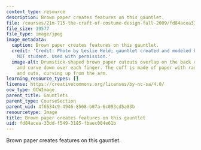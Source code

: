 ```yaml
---
content_type: resource
description: Brown paper creates features on this gauntlet.
file: /courses/21m-715-the-craft-of-costume-design-fall-2009/fd84acea33ddf5493185fbaec004e61b_IMG_0592.jpg
file_size: 39577
file_type: image/jpeg
image_metadata:
  caption: Brown paper creates features on this gauntlet.
  credit: 'Credit: Photo by Leslie Held; gauntlet created and modeled by an anonymous
    MIT student. Used with permission.'
  image-alt: Drumstick-shaped brown paper cutouts overlap on the back of the hand
    and curve down over each finger. The cuff is made of paper with random tapers
    and cuts, curving up from the arm.
learning_resource_types: []
license: https://creativecommons.org/licenses/by-nc-sa/4.0/
ocw_type: OCWImage
parent_title: Gauntlets
parent_type: CourseSection
parent_uid: 4f6534c9-4946-8568-b07a-6c093cd5a03b
resourcetype: Image
title: Brown paper creates features on this gauntlet
uid: fd84acea-33dd-f549-3185-fbaec004e61b
---
```

Brown paper creates features on this gauntlet.